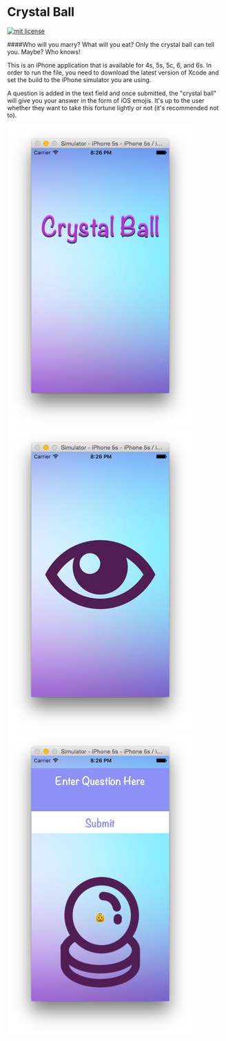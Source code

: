 # Crystal Ball

<a href="https://opensource.org/licenses/MIT"><img src="https://img.shields.io/badge/mit-license-brightgreen.svg" alt="mit license"></a>

####Who will you marry? What will you eat? Only the crystal ball can tell you. Maybe? Who knows!

This is an iPhone application that is available for 4s, 5s, 5c, 6, and 6s. In order to run the file, you need to download the latest version of Xcode and set the build to the iPhone simulator you are using. 

A question is added in the text field and once submitted, the "crystal ball" will give you your answer in the form of iOS emojis. It's up to the user whether they want to take this fortune lightly or not (it's recommended not to).

![crystal ball](/images/cb1.png)
![crystal ball](/images/cb2.png)
![crystal ball](/images/cb3.png)
